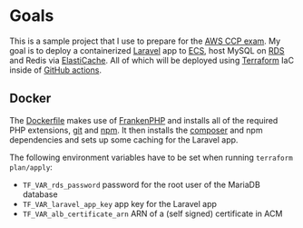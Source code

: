 # Goals

This is a sample project that I use to prepare for the [AWS CCP exam](https://aws.amazon.com/certification/certified-cloud-practitioner).
My goal is to deploy a containerized [Laravel](https://laravel.com) app to [ECS](https://aws.amazon.com/ecs), host MySQL on [RDS](https://aws.amazon.com/rds) and Redis via [ElastiCache](https://aws.amazon.com/elasticache). All of which will be deployed using [Terraform](https://www.terraform.io) IaC inside of [GitHub actions](https://github.com/features/actions).

## Docker

The [Dockerfile](Dockerfile) makes use of [FrankenPHP](https://frankenphp.dev) and installs all of the required PHP extensions, [git](https://git-scm.com) and [npm](https://www.npmjs.com). It then installs the [composer](https://getcomposer.org) and npm dependencies and sets up some caching for the Laravel app.

The following environment variables have to be set when running `terraform plan/apply`:

- `TF_VAR_rds_password` password for the root user of the MariaDB database
- `TF_VAR_laravel_app_key` app key for the Laravel app
- `TF_VAR_alb_certificate_arn` ARN of a (self signed) certificate in ACM
